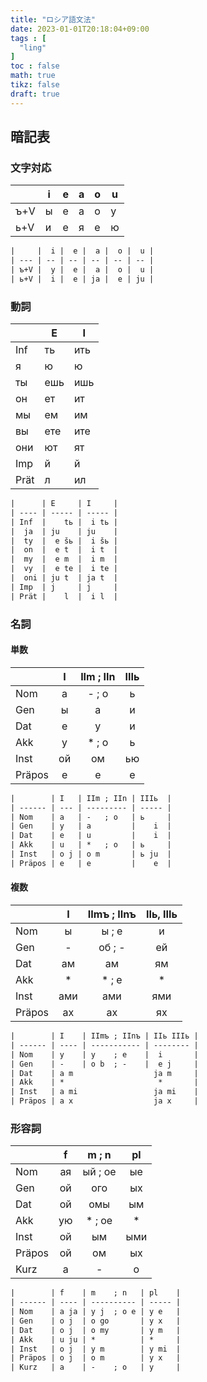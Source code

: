 ```yaml
---
title: "ロシア語文法"
date: 2023-01-01T20:18:04+09:00
tags : [
  "ling"
]
toc : false
math: true
tikz: false
draft: true
---
```


## 暗記表

### 文字対応

| | i | e | a | o | u |
| --- | --- | --- | --- | --- | --- |
| ъ+V | ы | е | а | о | у |
| ь+V | и | е | я | е | ю |

```txt
|     |  i |  e |  a |  o |  u |
| --- | -- | -- | -- | -- | -- |
| ъ+V |  y |  e |  a |  o |  u |
| ь+V |  i |  e | ja |  e | ju |
```

### 動詞

| | E | I |
| --- | --- | --- |
| Inf | ть | ить |
| я | ю | ю |
| ты | ешь | ишь|
| он | ет | ит |
| мы | ем | им |
| вы | ете | ите |
| они | ют | ят |
| Imp | й | й |
| Prät | л | ил |

```txt
|      | E     | I     |
| ---- | ----- | ----- |
| Inf  |    tь |  i tь |
|  ja  | ju    | ju    |
|  ty  |  e šь |  i šь |
|  on  |  e t  |  i t  |
|  my  |  e m  |  i m  |
|  vy  |  e te |  i te |
|  oni | ju t  | ja t  |
| Imp  | j     | j     |
| Prät |    l  |  i l  |
```

### 名詞

#### 単数

| | I | IIm ; IIn | IIIь |
| --- | :-: | :-: | :-: |
| Nom | а | - ; о | ь |
| Gen | ы | а | и |
| Dat | е | у | и |
| Akk | у | * ; о | ь |
| Inst | ой | ом | ью |
| Präpos | е | е | е |

```txt
|        | I   | IIm ; IIn | IIIь  |
| ------ | --- | --------- | ----- |
| Nom    | a   | -   ; o   | ь     |
| Gen    | y   | a         |    i  |
| Dat    | e   | u         |    i  |
| Akk    | u   | *   ; o   | ь     |
| Inst   | o j | o m       | ь ju  |
| Präpos | e   | e         |    e  |
```

#### 複数

| | I | IImъ ; IInъ | IIь, IIIь |
| --- | :-: | :-: | :-: |
| Nom | ы | ы ; е | и |
| Gen | - | об ; - | ей |
| Dat | ам | ам | ям |
| Akk | * | * ; е | * |
| Inst | ами | ами | ями |
| Präpos | ах | ах | ях |

```txt
|        | I    | IImъ ; IInъ | IIь IIIь |
| ------ | ---- | ----------- | -------- |
| Nom    | y    | y    ; e    |  i       |
| Gen    | -    | o b  ; -    |  e j     |
| Dat    | a m                  ja m     |
| Akk    | *                     *       |
| Inst   | a mi                 ja mi    |
| Präpos | a x                  ja x     |
```

### 形容詞

| | f | m ; n | pl |
| --- | :-: | :-: | :-: |
| Nom | ая | ый ; ое | ые |
| Gen | ой | ого | ых |
| Dat | ой | омы | ым |
| Akk | ую | * ; ое | * |
| Inst | ой | ым | ыми |
| Präpos | ой | ом | ых |
| Kurz | а | - | о | ы |

```txt
|        | f    | m    ; n   | pl    |
| ------ | ---- | ---------- | ----- |
| Nom    | a ja | y j  ; o e | y e   |
| Gen    | o j  | o go       | y x   |
| Dat    | o j  | o my       | y m   |
| Akk    | u ju | *          | *     |
| Inst   | o j  | y m        | y mi  |
| Präpos | o j  | o m        | y x   |
| Kurz   | a    | -    ; o   | y     |
```
